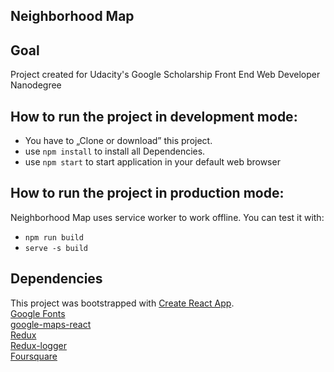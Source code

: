 ## Neighborhood Map

## Goal

Project created for Udacity's Google Scholarship Front End Web Developer Nanodegree

## How to run the project in development mode:
* You have to „Clone or download” this project.
* use `npm install` to install all Dependencies.
* use `npm start` to start application in your default web browser

## How to run the project in production mode:
Neighborhood Map uses service worker to work offline. You can test it with:  
* `npm run build`
* `serve -s build`

## Dependencies
This project was bootstrapped with [Create React App](https://github.com/facebookincubator/create-react-app).<br/>
[Google Fonts](https://fonts.google.com/specimen/Sunflower) <br/>
[google-maps-react](https://github.com/fullstackreact/google-maps-react) <br/>
[Redux](https://github.com/reduxjs/redux) <br/>
[Redux-logger](https://github.com/evgenyrodionov/redux-logger) </br>
[Foursquare](https://developer.foursquare.com/) <br/>
